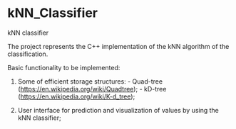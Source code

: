 # kNN_Classifier
kNN classifier

The project represents the C++ implementation of the kNN algorithm of the classification.

Basic functionality to be implemented:

  1. Some of efficient storage structures: 
    - Quad-tree (https://en.wikipedia.org/wiki/Quadtree);
    - kD-tree (https://en.wikipedia.org/wiki/K-d_tree);
    
  2. User interface for prediction and visualization of values by using the kNN classifier;

